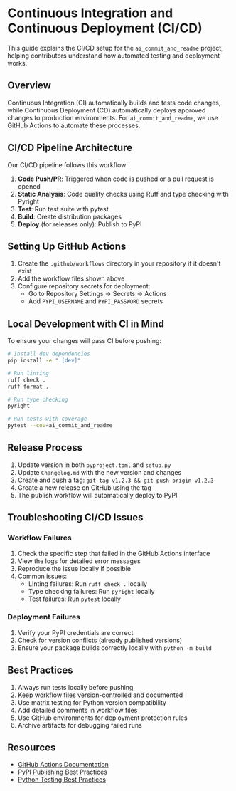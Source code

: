 # Continuous Integration and Continuous Deployment (CI/CD)

This guide explains the CI/CD setup for the `ai_commit_and_readme` project, helping contributors understand how automated testing and deployment works.

## Overview

Continuous Integration (CI) automatically builds and tests code changes, while Continuous Deployment (CD) automatically deploys approved changes to production environments. For `ai_commit_and_readme`, we use GitHub Actions to automate these processes.

## CI/CD Pipeline Architecture

Our CI/CD pipeline follows this workflow:

1. **Code Push/PR**: Triggered when code is pushed or a pull request is opened
2. **Static Analysis**: Code quality checks using Ruff and type checking with Pyright
3. **Test**: Run test suite with pytest
4. **Build**: Create distribution packages
5. **Deploy** (for releases only): Publish to PyPI



## Setting Up GitHub Actions

1. Create the `.github/workflows` directory in your repository if it doesn't exist
2. Add the workflow files shown above
3. Configure repository secrets for deployment:
   - Go to Repository Settings → Secrets → Actions
   - Add `PYPI_USERNAME` and `PYPI_PASSWORD` secrets

## Local Development with CI in Mind

To ensure your changes will pass CI before pushing:

```bash
# Install dev dependencies
pip install -e ".[dev]"

# Run linting
ruff check .
ruff format .

# Run type checking
pyright

# Run tests with coverage
pytest --cov=ai_commit_and_readme
```

## Release Process

1. Update version in both `pyproject.toml` and `setup.py`
2. Update `Changelog.md` with the new version and changes
3. Create and push a tag: `git tag v1.2.3 && git push origin v1.2.3`
4. Create a new release on GitHub using the tag
5. The publish workflow will automatically deploy to PyPI

## Troubleshooting CI/CD Issues

### Workflow Failures

1. Check the specific step that failed in the GitHub Actions interface
2. View the logs for detailed error messages
3. Reproduce the issue locally if possible
4. Common issues:
   - Linting failures: Run `ruff check .` locally
   - Type checking failures: Run `pyright` locally
   - Test failures: Run `pytest` locally

### Deployment Failures

1. Verify your PyPI credentials are correct
2. Check for version conflicts (already published versions)
3. Ensure your package builds correctly locally with `python -m build`

## Best Practices

1. Always run tests locally before pushing
2. Keep workflow files version-controlled and documented
3. Use matrix testing for Python version compatibility
4. Add detailed comments in workflow files
5. Use GitHub environments for deployment protection rules
6. Archive artifacts for debugging failed runs

## Resources

- [GitHub Actions Documentation](https://docs.github.com/en/actions)
- [PyPI Publishing Best Practices](https://packaging.python.org/guides/publishing-package-distribution-releases-using-github-actions-ci-cd-workflows/)
- [Python Testing Best Practices](https://docs.pytest.org/en/latest/goodpractices.html)

